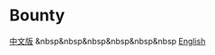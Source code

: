 # Bounty

[中文版](https://github.com/Whisker17/Seer-For-China/blob/main/README.md)      &nbsp&nbsp&nbsp&nbsp&nbsp&nbsp               [English](https://github.com/Whisker17/Seer-For-China/blob/main/README-en.md)
